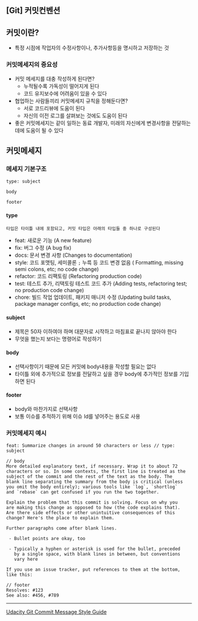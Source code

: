 ## [Git] 커밋컨벤션

## 커밋이란?
- 특정 시점에 작업자의 수정사항이나, 추가사항등을 명시하고 저장하는 것

### 커밋메세지의 중요성
- 커밋 메세지를 대충 작성하게 된다면?
    - 누적될수록 가독성이 떨어지게 된다
    - 코드 유지보수에 어려움이 있을 수 있다
- 협업하는 사람들끼리 커밋메세지 규칙을 정해둔다면?
    - 서로 코드리뷰에 도움이 된다
    - 자신의 이전 로그를 살펴보는 것에도 도움이 된다
- 좋은 커밋메세지는 같이 일하는 동료 개발자, 미래의 자신에게 변경사항을 전달하는데에 도움이 될 수 있다

## 커밋메세지
### 메세지 기본구조

```
type: subject

body

footer
```
#### type
`타입은 타이틀 내에 포함되고, 커밋 타입은 아래의 타입들 중 하나로 구성된다`
- feat: 새로운 기능 (A new feature)
- fix: 버그 수정 (A bug fix)
- docs: 문서 변경 사항 (Changes to documentation)
- style: 코드 포맷팅, 세미콜론 `;` 누륵 등 코드 변경 없음 ( Formatting, missing semi colons, etc; no code change)
- refactor: 코드 리팩토링 (Refactoring production code)
- test: 테스트 추가, 리택토링 테스트 코드 추가 (Adding tests, refactoring test; no production code change)
- chore:  빌드 작업 업데이트, 패키지 매니저 수정 (Updating build tasks, package manager configs, etc; no production code change)

#### subject
- 제목은 50자 이하여야 하며 대문자로 시작하고 마침표로 끝나지 않아야 한다
- 무엇을 했는지 보다는 명령어로 작성하기

#### body
- 선택사항이기 때문에 모든 커밋에 body내용을 작성할 필요는 없다
- 타이틀 외에 추가적으로 정보를 전달하고 싶을 경우 body에 추가적인 정보를 기입하면 된다

#### footer
- body와 마찬가지로 선택사항
- 보통 이슈를 추적하기 위해 이슈 Id를 넣어주는 용도로 사용

### 커밋메세지 예시
```
feat: Summarize changes in around 50 characters or less // type: subject

// body
More detailed explanatory text, if necessary. Wrap it to about 72
characters or so. In some contexts, the first line is treated as the
subject of the commit and the rest of the text as the body. The
blank line separating the summary from the body is critical (unless
you omit the body entirely); various tools like `log`, `shortlog`
and `rebase` can get confused if you run the two together.

Explain the problem that this commit is solving. Focus on why you
are making this change as opposed to how (the code explains that).
Are there side effects or other unintuitive consequences of this
change? Here's the place to explain them.

Further paragraphs come after blank lines.

 - Bullet points are okay, too

 - Typically a hyphen or asterisk is used for the bullet, preceded
   by a single space, with blank lines in between, but conventions
   vary here

If you use an issue tracker, put references to them at the bottom,
like this:

// footer
Resolves: #123
See also: #456, #789
```


---
[Udacity Git Commit Message Style Guide](https://udacity.github.io/git-styleguide/)